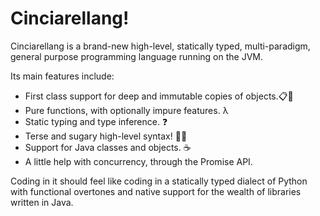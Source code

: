 # Cinciarellang!

Cinciarellang is a brand-new high-level, statically typed, multi-paradigm, general purpose programming language running on the JVM.

Its main features include:

* First class support for deep and immutable copies of objects.📋🧊
* Pure functions, with optionally impure features. λ
* Static typing and type inference. ❓
* Terse and sugary high-level syntax! 🍭🍬
* Support for Java classes and objects. ☕
* A little help with concurrency, through the Promise API.

Coding in it should feel like coding in a statically typed dialect of Python with functional overtones and native support for the wealth of libraries written in Java.



